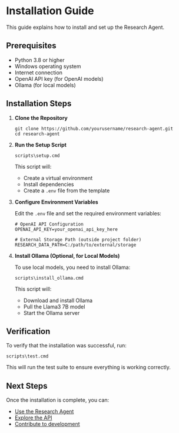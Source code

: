 # Installation Guide

This guide explains how to install and set up the Research Agent.

## Prerequisites

- Python 3.8 or higher
- Windows operating system
- Internet connection
- OpenAI API key (for OpenAI models)
- Ollama (for local models)

## Installation Steps

1. **Clone the Repository**

   ```
   git clone https://github.com/yourusername/research-agent.git
   cd research-agent
   ```

2. **Run the Setup Script**

   ```
   scripts\setup.cmd
   ```

   This script will:
   - Create a virtual environment
   - Install dependencies
   - Create a `.env` file from the template

3. **Configure Environment Variables**

   Edit the `.env` file and set the required environment variables:

   ```
   # OpenAI API Configuration
   OPENAI_API_KEY=your_openai_api_key_here

   # External Storage Path (outside project folder)
   RESEARCH_DATA_PATH=C:/path/to/external/storage
   ```

4. **Install Ollama (Optional, for Local Models)**

   To use local models, you need to install Ollama:

   ```
   scripts\install_ollama.cmd
   ```

   This script will:
   - Download and install Ollama
   - Pull the Llama3 7B model
   - Start the Ollama server

## Verification

To verify that the installation was successful, run:

```
scripts\test.cmd
```

This will run the test suite to ensure everything is working correctly.

## Next Steps

Once the installation is complete, you can:

- [Use the Research Agent](usage.md)
- [Explore the API](api.md)
- [Contribute to development](development.md)
